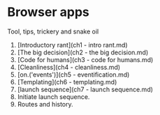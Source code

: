 # Browser apps 
Tool, tips, trickery and snake oil

1. [Introductory rant](ch1 - intro rant.md)
1. [The big decision](ch2 - the big decision.md)
1. [Code for humans](ch3 - code for humans.md)
1. [Cleanliness](ch4 - cleanliness.md)
1. [on.('events')](ch5 - eventification.md)
1. [Templating](ch6 - templating.md)
1. [launch sequence](ch7 - launch sequence.md)
1. Initiate launch sequence.
1. Routes and history.
